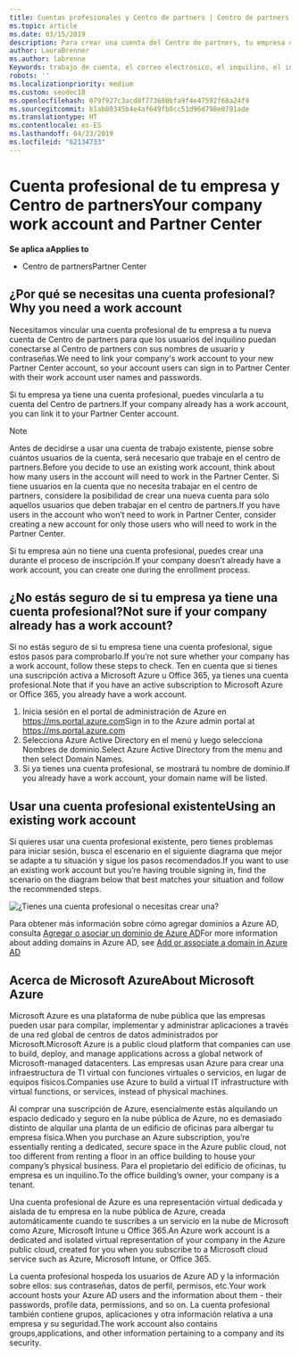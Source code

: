```yaml
---
title: Cuentas profesionales y Centro de partners | Centro de partners
ms.topic: article
ms.date: 03/15/2019
description: Para crear una cuenta del Centro de partners, tu empresa debe tener una cuenta profesional. Si tiene una suscripción activa a Microsoft Azure u Office 365, ya tiene una cuenta profesional.
author: LauraBrenner
ms.author: labrenne
Keywords: trabajo de cuenta, el correo electrónico, el inquilino, el inquilino de Azure, crear cuenta de nombre de dominio
robots: ''
ms.localizationpriority: medium
ms.custom: seodec18
ms.openlocfilehash: 079f927c3acd8f773680bfa9f4e47592f68a24f9
ms.sourcegitcommit: b1ab80345b4e4af649fb8cc51d96d798e0791ade
ms.translationtype: HT
ms.contentlocale: es-ES
ms.lasthandoff: 04/23/2019
ms.locfileid: "62134733"
---
```

# <a name="your-company-work-account-and-partner-center"></a><span data-ttu-id="7e94d-105">Cuenta profesional de tu empresa y Centro de partners</span><span class="sxs-lookup"><span data-stu-id="7e94d-105">Your company work account and Partner Center</span></span>  

<span data-ttu-id="7e94d-106">**Se aplica a**</span><span class="sxs-lookup"><span data-stu-id="7e94d-106">**Applies to**</span></span>

-  <span data-ttu-id="7e94d-107">Centro de partners</span><span class="sxs-lookup"><span data-stu-id="7e94d-107">Partner Center</span></span>

## <a name="why-you-need-a-work-account"></a><span data-ttu-id="7e94d-108">¿Por qué se necesitas una cuenta profesional?</span><span class="sxs-lookup"><span data-stu-id="7e94d-108">Why you need a work account</span></span>

<span data-ttu-id="7e94d-109">Necesitamos vincular una cuenta profesional de tu empresa a tu nueva cuenta de Centro de partners para que los usuarios del inquilino puedan conectarse al Centro de partners con sus nombres de usuario y contraseñas.</span><span class="sxs-lookup"><span data-stu-id="7e94d-109">We need to link your company's work account to your new Partner Center account, so your account users can sign in to Partner Center with their work account user names and passwords.</span></span>

<span data-ttu-id="7e94d-110">Si tu empresa ya tiene una cuenta profesional, puedes vincularla a tu cuenta del Centro de partners.</span><span class="sxs-lookup"><span data-stu-id="7e94d-110">If your company already has a work account, you can link it to your Partner Center account.</span></span> 

> [!NOTE]  
>  <span data-ttu-id="7e94d-111">Antes de decidirse a usar una cuenta de trabajo existente, piense sobre cuántos usuarios de la cuenta, será necesario que trabaje en el centro de partners.</span><span class="sxs-lookup"><span data-stu-id="7e94d-111">Before you decide to use an existing work account, think about how many users in the account will need to work in the Partner Center.</span></span> <span data-ttu-id="7e94d-112">Si tiene usuarios en la cuenta que no necesita trabajar en el centro de partners, considere la posibilidad de crear una nueva cuenta para sólo aquellos usuarios que deben trabajar en el centro de partners.</span><span class="sxs-lookup"><span data-stu-id="7e94d-112">If you have users in the account who won’t need to work in Partner Center, consider creating a new account for only those users who will need to work in the Partner Center.</span></span>

<span data-ttu-id="7e94d-113">Si tu empresa aún no tiene una cuenta profesional, puedes crear una durante el proceso de inscripción.</span><span class="sxs-lookup"><span data-stu-id="7e94d-113">If your company doesn’t already have a work account, you can create one during the enrollment process.</span></span> 

## <a name="not-sure-if-your-company-already-has-a-work-account"></a><span data-ttu-id="7e94d-114">¿No estás seguro de si tu empresa ya tiene una cuenta profesional?</span><span class="sxs-lookup"><span data-stu-id="7e94d-114">Not sure if your company already has a work account?</span></span>

<span data-ttu-id="7e94d-115">Si no estás seguro de si tu empresa tiene una cuenta profesional, sigue estos pasos para comprobarlo.</span><span class="sxs-lookup"><span data-stu-id="7e94d-115">If you’re not sure whether your company has a work account, follow these steps to check.</span></span> <span data-ttu-id="7e94d-116">Ten en cuenta que si tienes una suscripción activa a Microsoft Azure u Office 365, ya tienes una cuenta profesional.</span><span class="sxs-lookup"><span data-stu-id="7e94d-116">Note that if you have an active subscription to Microsoft Azure or Office 365, you already have a work account.</span></span>
1.  <span data-ttu-id="7e94d-117">Inicia sesión en el portal de administración de Azure en https://ms.portal.azure.com</span><span class="sxs-lookup"><span data-stu-id="7e94d-117">Sign in to the Azure admin portal at https://ms.portal.azure.com</span></span>
2.  <span data-ttu-id="7e94d-118">Selecciona Azure Active Directory en el menú y luego selecciona Nombres de dominio.</span><span class="sxs-lookup"><span data-stu-id="7e94d-118">Select Azure Active Directory from the menu and then select Domain Names.</span></span>
3.  <span data-ttu-id="7e94d-119">Si ya tienes una cuenta profesional, se mostrará tu nombre de dominio.</span><span class="sxs-lookup"><span data-stu-id="7e94d-119">If you already have a work account, your domain name will be listed.</span></span>

## <a name="using-an-existing-work-account"></a><span data-ttu-id="7e94d-120">Usar una cuenta profesional existente</span><span class="sxs-lookup"><span data-stu-id="7e94d-120">Using an existing work account</span></span>

<span data-ttu-id="7e94d-121">Si quieres usar una cuenta profesional existente, pero tienes problemas para iniciar sesión, busca el escenario en el siguiente diagrama que mejor se adapte a tu situación y sigue los pasos recomendados.</span><span class="sxs-lookup"><span data-stu-id="7e94d-121">If you want to use an existing work account but you’re having trouble signing in, find the scenario on the diagram below that best matches your situation and follow the recommended steps.</span></span> 

![¿Tienes una cuenta profesional o necesitas crear una?](images/onboardingAADFlow.png)

<span data-ttu-id="7e94d-123">Para obtener más información sobre cómo agregar dominios a Azure AD, consulta [Agregar o asociar un dominio de Azure AD](https://docs.microsoft.com/azure/active-directory/active-directory-add-domain)</span><span class="sxs-lookup"><span data-stu-id="7e94d-123">For more information about adding domains in Azure AD, see [Add or associate a domain in Azure AD](https://docs.microsoft.com/azure/active-directory/active-directory-add-domain)</span></span>

## <a name="about-microsoft-azure"></a><span data-ttu-id="7e94d-124">Acerca de Microsoft Azure</span><span class="sxs-lookup"><span data-stu-id="7e94d-124">About Microsoft Azure</span></span>

<span data-ttu-id="7e94d-125">Microsoft Azure es una plataforma de nube pública que las empresas pueden usar para compilar, implementar y administrar aplicaciones a través de una red global de centros de datos administrados por Microsoft.</span><span class="sxs-lookup"><span data-stu-id="7e94d-125">Microsoft Azure is a public cloud platform that companies can use to build, deploy, and manage applications across a global network of Microsoft-managed datacenters.</span></span> <span data-ttu-id="7e94d-126">Las empresas usan Azure para crear una infraestructura de TI virtual con funciones virtuales o servicios, en lugar de equipos físicos.</span><span class="sxs-lookup"><span data-stu-id="7e94d-126">Companies use Azure to build a virtual IT infrastructure with virtual functions, or services, instead of physical machines.</span></span> 

<span data-ttu-id="7e94d-127">Al comprar una suscripción de Azure, esencialmente estás alquilando un espacio dedicado y seguro en la nube pública de Azure, no es demasiado distinto de alquilar una planta de un edificio de oficinas para albergar tu empresa física.</span><span class="sxs-lookup"><span data-stu-id="7e94d-127">When you purchase an Azure subscription, you’re essentially renting a dedicated, secure space in the Azure public cloud, not too different from renting a floor in an office building to house your company’s physical business.</span></span> <span data-ttu-id="7e94d-128">Para el propietario del edificio de oficinas, tu empresa es un inquilino.</span><span class="sxs-lookup"><span data-stu-id="7e94d-128">To the office building’s owner, your company is a tenant.</span></span> 

<span data-ttu-id="7e94d-129">Una cuenta profesional de Azure es una representación virtual dedicada y aislada de tu empresa en la nube pública de Azure, creada automáticamente cuando te suscribes a un servicio en la nube de Microsoft como Azure, Microsoft Intune u Office 365.</span><span class="sxs-lookup"><span data-stu-id="7e94d-129">An Azure work account is a dedicated and isolated virtual representation of your company in the Azure public cloud, created for you when you subscribe to a Microsoft cloud service such as Azure, Microsoft Intune, or Office 365.</span></span> 

<span data-ttu-id="7e94d-130">La cuenta profesional hospeda los usuarios de Azure AD y la información sobre ellos: sus contraseñas, datos de perfil, permisos, etc.</span><span class="sxs-lookup"><span data-stu-id="7e94d-130">Your work account hosts your Azure AD users and the information about them - their passwords, profile data, permissions, and so on.</span></span> <span data-ttu-id="7e94d-131">La cuenta profesional también contiene grupos, aplicaciones y otra información relativa a una empresa y su seguridad.</span><span class="sxs-lookup"><span data-stu-id="7e94d-131">The work account also contains groups,applications, and other information pertaining to a company and its security.</span></span> 
